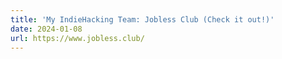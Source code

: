 ```yaml
---
title: 'My IndieHacking Team: Jobless Club (Check it out!)'
date: 2024-01-08
url: https://www.jobless.club/
---
```

